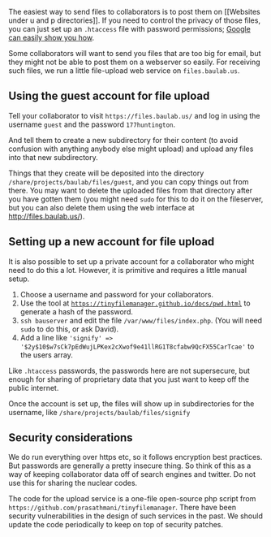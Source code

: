 The easiest way to send files to collaborators is to post them on [[Websites under u and p directories]].  If you need to control the privacy of those files, you can just set up an `.htaccess` file with password permissions; [Google can easily show you how](https://www.google.com/search?q=htaccess+password).

Some collaborators will want to send you files that are too big for email, but they might not be able to post them on a webserver so easily. For receiving such files, we run a little file-upload web service on `files.baulab.us`.

## Using the guest account for file upload

Tell your collaborator to visit `https://files.baulab.us/` and log in using the username `guest` and the password `177huntington`.

And tell them to create a new subdirectory for their content (to avoid confusion with anything anybody else might upload) and upload any files into that new subdirectory.

Things that they create will be deposited into the directory `/share/projects/baulab/files/guest`, and you can copy things out from there.  You may want to delete the uploaded files from that directory after you have gotten them (you might need `sudo` for this to do it on the fileserver, but you can also delete them using the web interface at http://files.baulab.us/).

## Setting up a new account for file upload

It is also possible to set up a private account for a collaborator who might need to do this a lot.  However, it is primitive and requires a little manual setup.

 1. Choose a username and password for your collaborators.
 2. Use the tool at [`https://tinyfilemanager.github.io/docs/pwd.html`](https://tinyfilemanager.github.io/docs/pwd.html) to generate a hash of the password.
 3. `ssh bauserver` and edit the file `/var/www/files/index.php`.  (You will need `sudo` to do this, or ask David).
 4. Add a line like `'signify' => '$2y$10$w7sCk7pEdWujLPKex2cXwof9e41llRG1T8cfabw9QcFX55CarTcae'` to the users array.

Like `.htaccess` passwords, the passwords here are not supersecure, but enough for sharing of proprietary data that you just want to keep off the public internet.

Once the account is set up, the files will show up in subdirectories for the username, like `/share/projects/baulab/files/signify`

## Security considerations

We do run everything over https etc, so it follows encryption best practices.  But passwords are generally a pretty insecure thing.  So think of this as a way of keeping collaborator data off of search engines and twitter.  Do not use this for sharing the nuclear codes.

The code for the upload service is a one-file open-source php script from `https://github.com/prasathmani/tinyfilemanager`.  There have been security vulnerabilities in the design of such services in the past.  We should update the code periodically to keep on top of security patches.

